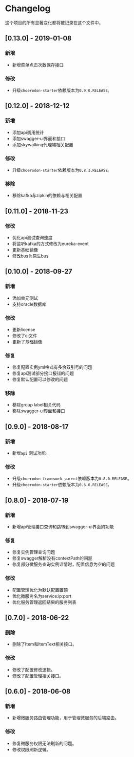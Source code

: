 # Changelog

这个项目的所有显著变化都将被记录在这个文件中。

## [0.13.0] - 2019-01-08

### 新增

- 新增菜单点击次数保存接口

### 修改

- 升级`choerodon-starter`依赖版本为`0.9.0.RELEASE`。

## [0.12.0] - 2018-12-12

### 新增

- 添加api调用统计
- 添加swagger-ui界面和接口
- 添加skywalking代理端相关配置

### 修改

- 升级`choerodon-starter`依赖版本为`0.8.1.RELEASE`。

### 移除

- 移除kafka与zipkin的依赖与相关配置

## [0.11.0] - 2018-11-23

### 修改

- 优化api测试查询速度
- 将监听kafka的方式修改为eureka-event
- 更新基础镜像
- 修改bus为原生bus

## [0.10.0] - 2018-09-27

### 新增

- 添加单元测试
- 支持oracle数据库

### 修改

- 更新license 
- 修改了ci文件
- 更新了基础镜像

### 修复

- 修复配置实例yml格式有多余双引号的问题
- 修复api测试部分接口报错的问题
- 修复默认配置可以修改的问题

### 移除

- 移除group label相关代码
- 移除swagger-ui界面和接口

## [0.9.0] - 2018-08-17

### 新增

- 新增`api` 测试功能。

### 修改

- 升级`choerodon-framework-parent`依赖版本为`0.8.0.RELEASE`。
- 升级`choerodon-starter`依赖版本为`0.6.0.RELEASE`。

## [0.8.0] - 2018-07-19

### 新增

- 新增api管理接口查询和跳转到swagger-ui界面的功能

### 修复

- 修复实例管理查询问题
- 修复swagger解析没有contextPath的问题
- 修复部分微服务查询实例详情时，配置信息为空的问题

### 修改

- 配置管理优化为默认配置置顶
- 优化微服务名为service:ip:port
- 优化服务管理返回结果的服务列表

## [0.7.0] - 2018-06-22

### 删除

- 删除了Item和ItemText相关接口。

### 修改

- 修改了配置修改逻辑。
- 修改了配置管理相关接口。

## [0.6.0] - 2018-06-08

### 新增

- 新增微服务路由管理功能，用于管理微服务的后端路由。

### 修改

- 修复微服务权限无法刷新的问题。
- 修改权限刷新逻辑。
